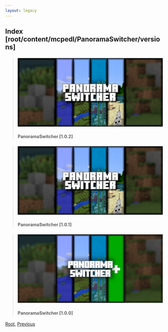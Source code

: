 ```yaml
---
layout: legacy
---
```

## Index [root/content/mcpedl/PanoramaSwitcher/versions]
> ### [![PanoramaSwitcher](././102/upload/panorama-switcher_1.png)](./102)
> #### PanoramaSwitcher [1.0.2]

> ### [![PanoramaSwitcher](././101/upload/panorama-switcher_1.png)](./101)
> #### PanoramaSwitcher [1.0.1]

> ### [![PanoramaSwitcher](././100/upload/panorama-switcher_1.png)](./100)
> #### PanoramaSwitcher [1.0.0]

[Root](/), [Previous](./)

